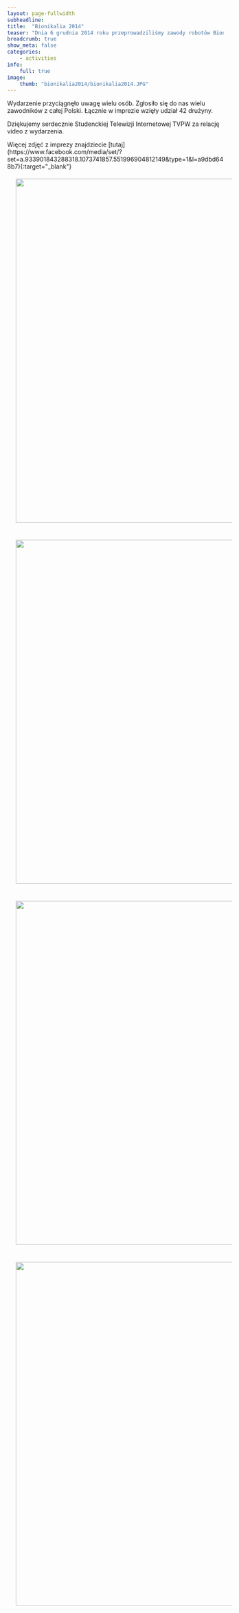 ```yaml
---
layout: page-fullwidth
subheadline: 
title:  "Bionikalia 2014"
teaser: "Dnia 6 grudnia 2014 roku przeprowadziliśmy zawody robotów Bionikalia 2014. Uczestnicy konkurowali w kategoriach: LEGO Sumo, LEGO Follow The Line, LEGO Freestyle."
breadcrumb: true
show_meta: false
categories:
    - activities
info:
    full: true
image: 
    thumb: "bionikalia2014/bionikalia2014.JPG"
---
```

<p>Wydarzenie przyciągnęło uwagę wielu osób. Zgłosiło się do nas wielu zawodników z całej Polski. Łącznie w imprezie wzięły udział 42 drużyny.</p>
<p>Dziękujemy serdecznie Studenckiej Telewizji Internetowej TVPW za relację video z wydarzenia.</p>
Więcej zdjęć z imprezy znajdziecie [tutaj](https://www.facebook.com/media/set/?set=a.933901843288318.1073741857.551996904812149&type=1&l=a9dbd648b7){:target="_blank"}

<img class="text-center" style="width: 800px;padding: 20px" src="{{ site.urlimg }}/activities/bionikalia2014/bionikalia2014_1.JPG"/>
<img class="text-center" style="width: 800px;padding: 20px" src="{{ site.urlimg }}/activities/bionikalia2014/bionikalia2014_2.JPG"/>
<img class="text-center" style="width: 800px;padding: 20px" src="{{ site.urlimg }}/activities/bionikalia2014/bionikalia2014_3.JPG"/>
<img class="text-center" style="width: 800px;padding: 20px" src="{{ site.urlimg }}/activities/bionikalia2014/bionikalia2014_4.JPG"/>

